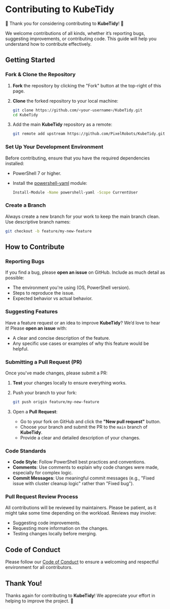 # Contributing to KubeTidy

🎉 Thank you for considering contributing to **KubeTidy**! 🎉

We welcome contributions of all kinds, whether it’s reporting bugs, suggesting improvements, or contributing code. This guide will help you understand how to contribute effectively.

## Getting Started

### Fork & Clone the Repository

1. **Fork** the repository by clicking the "Fork" button at the top-right of this page.
2. **Clone** the forked repository to your local machine:

   ```bash
   git clone https://github.com/<your-username>/KubeTidy.git
   cd KubeTidy
   ```

3. Add the main **KubeTidy** repository as a remote:

   ```bash
   git remote add upstream https://github.com/PixelRobots/KubeTidy.git
   ```

### Set Up Your Development Environment

Before contributing, ensure that you have the required dependencies installed:

- PowerShell 7 or higher.
- Install the [powershell-yaml](https://www.powershellgallery.com/packages/powershell-yaml) module:

  ```bash
  Install-Module -Name powershell-yaml -Scope CurrentUser
  ```

### Create a Branch

Always create a new branch for your work to keep the main branch clean. Use descriptive branch names:

```bash
git checkout -b feature/my-new-feature
```

## How to Contribute

### Reporting Bugs

If you find a bug, please **open an issue** on GitHub. Include as much detail as possible:
- The environment you're using (OS, PowerShell version).
- Steps to reproduce the issue.
- Expected behavior vs actual behavior.

### Suggesting Features

Have a feature request or an idea to improve **KubeTidy**? We’d love to hear it! Please **open an issue** with:
- A clear and concise description of the feature.
- Any specific use cases or examples of why this feature would be helpful.

### Submitting a Pull Request (PR)

Once you've made changes, please submit a PR:
1. **Test** your changes locally to ensure everything works.
2. Push your branch to your fork:

   ```bash
   git push origin feature/my-new-feature
   ```

3. Open a **Pull Request**:
   - Go to your fork on GitHub and click the **"New pull request"** button.
   - Choose your branch and submit the PR to the `main` branch of **KubeTidy**.
   - Provide a clear and detailed description of your changes.

### Code Standards

- **Code Style**: Follow PowerShell best practices and conventions.
- **Comments**: Use comments to explain why code changes were made, especially for complex logic.
- **Commit Messages**: Use meaningful commit messages (e.g., "Fixed issue with cluster cleanup logic" rather than "Fixed bug").

### Pull Request Review Process

All contributions will be reviewed by maintainers. Please be patient, as it might take some time depending on the workload. Reviews may involve:
- Suggesting code improvements.
- Requesting more information on the changes.
- Testing changes locally before merging.

## Code of Conduct

Please follow our [Code of Conduct](./CODE_OF_CONDUCT.md) to ensure a welcoming and respectful environment for all contributors.

## Thank You!

Thanks again for contributing to **KubeTidy**! We appreciate your effort in helping to improve the project. 🎉